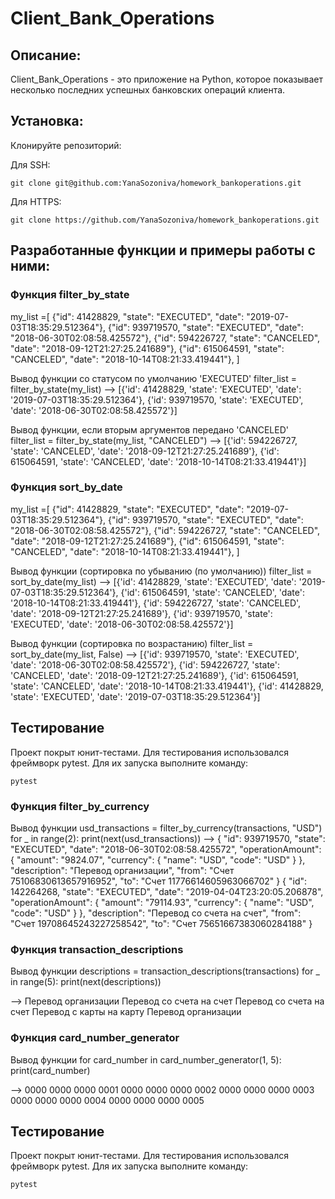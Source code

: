 # Client_Bank_Operations

## Описание:

Client_Bank_Operations - это приложение на Python, которое показывает несколько последних успешных банковских операций клиента.

## Установка:

Клонируйте репозиторий:

Для SSH:
```
git clone git@github.com:YanaSozoniva/homework_bankoperations.git
```
Для HTTPS:
```
git clone https://github.com/YanaSozoniva/homework_bankoperations.git
```

## Разработанные функции и примеры работы с ними:
### Функция filter_by_state

my_list =[
             {"id": 41428829, "state": "EXECUTED", "date": "2019-07-03T18:35:29.512364"},
             {"id": 939719570, "state": "EXECUTED", "date": "2018-06-30T02:08:58.425572"},
             {"id": 594226727, "state": "CANCELED", "date": "2018-09-12T21:27:25.241689"},
             {"id": 615064591, "state": "CANCELED", "date": "2018-10-14T08:21:33.419441"},
         ]

Вывод функции со статусом по умолчанию 'EXECUTED'
filter_list = filter_by_state(my_list)
--> [{'id': 41428829, 'state': 'EXECUTED', 'date': '2019-07-03T18:35:29.512364'}, {'id': 939719570, 'state': 'EXECUTED', 'date': '2018-06-30T02:08:58.425572'}]

Вывод функции, если вторым аргументов передано 'CANCELED'
filter_list = filter_by_state(my_list, "CANCELED")
--> [{'id': 594226727, 'state': 'CANCELED', 'date': '2018-09-12T21:27:25.241689'}, {'id': 615064591, 'state': 'CANCELED', 'date': '2018-10-14T08:21:33.419441'}]
 
### Функция sort_by_date

my_list =[
             {"id": 41428829, "state": "EXECUTED", "date": "2019-07-03T18:35:29.512364"},
             {"id": 939719570, "state": "EXECUTED", "date": "2018-06-30T02:08:58.425572"},
             {"id": 594226727, "state": "CANCELED", "date": "2018-09-12T21:27:25.241689"},
             {"id": 615064591, "state": "CANCELED", "date": "2018-10-14T08:21:33.419441"},
         ]

Вывод функции (сортировка по убыванию (по умолчанию))
filter_list = sort_by_date(my_list)
--> [{'id': 41428829, 'state': 'EXECUTED', 'date': '2019-07-03T18:35:29.512364'}, {'id': 615064591, 'state': 'CANCELED', 'date': '2018-10-14T08:21:33.419441'}, {'id': 594226727, 'state': 'CANCELED', 'date': '2018-09-12T21:27:25.241689'}, {'id': 939719570, 'state': 'EXECUTED', 'date': '2018-06-30T02:08:58.425572'}]

Вывод функции (сортировка по возрастанию)
filter_list = sort_by_date(my_list, False)
--> [{'id': 939719570, 'state': 'EXECUTED', 'date': '2018-06-30T02:08:58.425572'}, {'id': 594226727, 'state': 'CANCELED', 'date': '2018-09-12T21:27:25.241689'}, {'id': 615064591, 'state': 'CANCELED', 'date': '2018-10-14T08:21:33.419441'}, {'id': 41428829, 'state': 'EXECUTED', 'date': '2019-07-03T18:35:29.512364'}]

## Тестирование
Проект покрыт юнит-тестами. Для тестирования использовался фреймворк pytest. 
Для их запуска выполните команду:
```
pytest
```

### Функция filter_by_currency

Вывод функции 
usd_transactions = filter_by_currency(transactions, "USD")
for _ in range(2):
    print(next(usd_transactions))
--> {
          "id": 939719570,
          "state": "EXECUTED",
          "date": "2018-06-30T02:08:58.425572",
          "operationAmount": {
              "amount": "9824.07",
              "currency": {
                  "name": "USD",
                  "code": "USD" } },
          "description": "Перевод организации",
          "from": "Счет 75106830613657916952",
          "to": "Счет 11776614605963066702"
      }
      {
              "id": 142264268,
              "state": "EXECUTED",
              "date": "2019-04-04T23:20:05.206878",
              "operationAmount": {
                  "amount": "79114.93",
                  "currency": {
                      "name": "USD",
                      "code": "USD" } },
              "description": "Перевод со счета на счет",
              "from": "Счет 19708645243227258542",
              "to": "Счет 75651667383060284188"
       } 

### Функция transaction_descriptions

Вывод функции 
descriptions = transaction_descriptions(transactions)
for _ in range(5):
    print(next(descriptions))

--> Перевод организации
    Перевод со счета на счет
    Перевод со счета на счет
    Перевод с карты на карту
    Перевод организации

### Функция card_number_generator

Вывод функции 
for card_number in card_number_generator(1, 5):
    print(card_number)

--> 0000 0000 0000 0001
    0000 0000 0000 0002
    0000 0000 0000 0003
    0000 0000 0000 0004
    0000 0000 0000 0005

## Тестирование
Проект покрыт юнит-тестами. Для тестирования использовался фреймворк pytest. 
Для их запуска выполните команду:
```
pytest
```